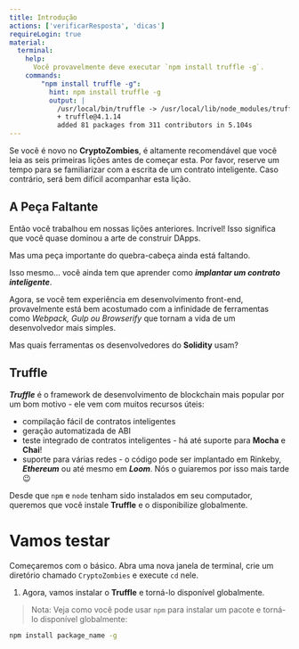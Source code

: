 ```yaml
---
title: Introdução
actions: ['verificarResposta', 'dicas']
requireLogin: true
material:
  terminal:
    help:
      Você provavelmente deve executar `npm install truffle -g`.
    commands:
        "npm install truffle -g":
          hint: npm install truffle -g
          output: |
            /usr/local/bin/truffle -> /usr/local/lib/node_modules/truffle/build/cli.bundled.js
            + truffle@4.1.14
            added 81 packages from 311 contributors in 5.104s
---
```


Se você é novo no **CryptoZombies**, é altamente recomendável que você leia as seis primeiras lições antes de começar esta. Por favor, reserve um tempo para se familiarizar com a escrita de um contrato inteligente. Caso contrário, será bem difícil acompanhar esta lição.

## A Peça Faltante

Então você trabalhou em nossas lições anteriores. Incrível! Isso significa que você quase dominou a arte de construir DApps.

Mas uma peça importante do quebra-cabeça ainda está faltando.

Isso mesmo... você ainda tem que aprender como **_implantar um contrato inteligente_**.

Agora, se você tem experiência em desenvolvimento front-end, provavelmente está bem acostumado com a infinidade de ferramentas como *Webpack, Gulp ou Browserify* que tornam a vida de um desenvolvedor mais simples.

Mas quais ferramentas os desenvolvedores do **Solidity** usam?

## Truffle

**_Truffle_** é o framework de desenvolvimento de blockchain mais popular por um bom motivo - ele vem com muitos recursos úteis:

- compilação fácil de contratos inteligentes
- geração automatizada de ABI
- teste integrado de contratos inteligentes - há até suporte para **Mocha** e **Chai**!
- suporte para várias redes - o código pode ser implantado em Rinkeby, **_Ethereum_** ou até mesmo em **_Loom_**. Nós o guiaremos por isso mais tarde😉

Desde que `npm` e `node` tenham sido instalados em seu computador, queremos que você instale **Truffle** e o disponibilize globalmente.

# Vamos testar

Começaremos com o básico. Abra uma nova janela de terminal, crie um diretório chamado `CryptoZombies` e execute `cd` nele.

1. Agora, vamos instalar o **Truffle** e torná-lo disponível globalmente.

>Nota: Veja como você pode usar `npm` para instalar um pacote e torná-lo disponível globalmente:

 ```bash
 npm install package_name -g
 ```
